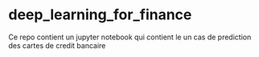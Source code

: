 # deep_learning_for_finance
Ce repo contient un jupyter notebook qui contient le un cas de prediction des cartes de credit bancaire
